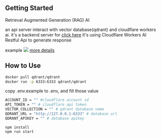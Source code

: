 ## Getting Started
Retrieval Augmented Generation (RAG) AI


an api server interact with vector database(qdrant) and cloudflare workers ai.
it's a backend server for [click here](https://github.com/Sobev/compre-lamp)
it's using Cloudflare Workers AI Restful Api to generate response

example
![](https://i.imgur.com/qYg06nL.png)
[more details](https://github.com/Sobev/compre-lamp)

## How to Use

```bash
docker pull qdrant/qdrant
docker run -p 6333:6333 qdrant/qdrant
```

copy .env.example to .env, and fill those value

```bash
ACCOUNT_ID = "" #cloudflare account id
API_TOKEN = "" # cloudflare api token
VECTOR_COLLECTION = "" # qdrant database name
QDRANT_URL = "http://127.0.0.1:6333" # database url
QDRANT_APIKEY = "" # database apikey
```

```
npm install
npm run start
```